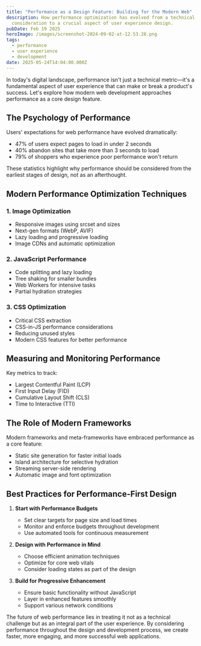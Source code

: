 ```yaml
---
title: "Performance as a Design Feature: Building for the Modern Web"
description: How performance optimization has evolved from a technical
  consideration to a crucial aspect of user experience design.
pubDate: Feb 19 2025
heroImage: /images/screenshot-2024-09-02-at-12.53.28.png
tags:
  - performance
  - user experience
  - development
date: 2025-05-24T14:04:00.000Z
---
```


In today's digital landscape, performance isn't just a technical metric—it's a fundamental aspect of user experience that can make or break a product's success. Let's explore how modern web development approaches performance as a core design feature.

## The Psychology of Performance

Users' expectations for web performance have evolved dramatically:

- 47% of users expect pages to load in under 2 seconds
- 40% abandon sites that take more than 3 seconds to load
- 79% of shoppers who experience poor performance won't return

These statistics highlight why performance should be considered from the earliest stages of design, not as an afterthought.

## Modern Performance Optimization Techniques

### 1. Image Optimization
- Responsive images using srcset and sizes
- Next-gen formats (WebP, AVIF)
- Lazy loading and progressive loading
- Image CDNs and automatic optimization

### 2. JavaScript Performance
- Code splitting and lazy loading
- Tree shaking for smaller bundles
- Web Workers for intensive tasks
- Partial hydration strategies

### 3. CSS Optimization
- Critical CSS extraction
- CSS-in-JS performance considerations
- Reducing unused styles
- Modern CSS features for better performance

## Measuring and Monitoring Performance

Key metrics to track:

- Largest Contentful Paint (LCP)
- First Input Delay (FID)
- Cumulative Layout Shift (CLS)
- Time to Interactive (TTI)

## The Role of Modern Frameworks

Modern frameworks and meta-frameworks have embraced performance as a core feature:

- Static site generation for faster initial loads
- Island architecture for selective hydration
- Streaming server-side rendering
- Automatic image and font optimization

## Best Practices for Performance-First Design

1. **Start with Performance Budgets**
   - Set clear targets for page size and load times
   - Monitor and enforce budgets throughout development
   - Use automated tools for continuous measurement

2. **Design with Performance in Mind**
   - Choose efficient animation techniques
   - Optimize for core web vitals
   - Consider loading states as part of the design

3. **Build for Progressive Enhancement**
   - Ensure basic functionality without JavaScript
   - Layer in enhanced features smoothly
   - Support various network conditions

The future of web performance lies in treating it not as a technical challenge but as an integral part of the user experience. By considering performance throughout the design and development process, we create faster, more engaging, and more successful web applications.
